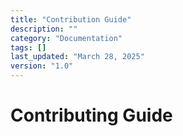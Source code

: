 ```yaml
---
title: "Contribution Guide"
description: ""
category: "Documentation"
tags: []
last_updated: "March 28, 2025"
version: "1.0"
---
```


# Contributing Guide
